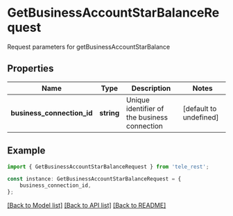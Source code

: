 # GetBusinessAccountStarBalanceRequest

Request parameters for getBusinessAccountStarBalance

## Properties

Name | Type | Description | Notes
------------ | ------------- | ------------- | -------------
**business_connection_id** | **string** | Unique identifier of the business connection | [default to undefined]

## Example

```typescript
import { GetBusinessAccountStarBalanceRequest } from 'tele_rest';

const instance: GetBusinessAccountStarBalanceRequest = {
    business_connection_id,
};
```

[[Back to Model list]](../README.md#documentation-for-models) [[Back to API list]](../README.md#documentation-for-api-endpoints) [[Back to README]](../README.md)
